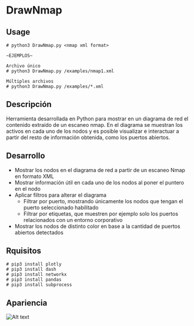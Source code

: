 # DrawNmap

## Usage

```console
# python3 DrawNmap.py <nmap xml format>

~EJEMPLOS~

Archivo único
# python3 DrawNmap.py /examples/nmap1.xml

Múltiples archivos
# python3 DrawNmap.py /examples/*.xml

```

## Descripción

Herramienta desarrollada en Python para mostrar en un diagrama de red el contenido extraído de un escaneo nmap. En el diagrama se muestran los activos en cada uno de los nodos y es posible visualizar e interactuar a partir del resto de información obtenida, como los puertos abiertos.

## Desarrollo

- Mostrar los nodos en el diagrama de red a partir de un escaneo Nmap en formato XML
- Mostrar información útil en cada uno de los nodos al poner el puntero en el nodo
- Aplicar filtros para alterar el diagrama
  - Filtrar por puerto, mostrando únicamente los nodos que tengan el puerto seleccionado habilitado
  - Filtrar por etiquetas, que muestren por ejemplo solo los puertos relacionados con un entorno corporativo
- Mostrar los nodos de distinto color en base a la cantidad de puertos abiertos detectados

## Rquisitos

```console
# pip3 install plotly
# pip3 install dash
# pip3 install networkx
# pip3 install pandas
# pip3 install subprocess
```

## Apariencia

![Alt text](https://github.com/jorperse/DrawNmap/blob/main/Screenshots/drawnmap_vid.gif?raw=true "Estado actual")

